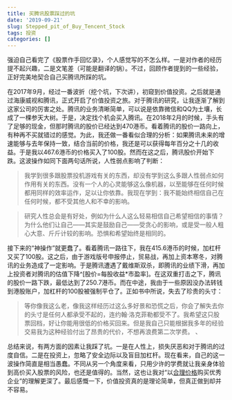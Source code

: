```yaml
---
title: 买腾讯股票踩过的坑
date: '2019-09-21'
slug: Stepped_pit_of_Buy_Tencent_Stock
tags: 投资
categories: []
---
```



强迫自己看完了《股票作手回忆录》，个人感觉写的不怎么样。一是对作者的经历提不起兴趣，二是文笔差（可能是翻译的锅）。不过，回顾作者提到的一些经验，正好完美地契合自己买腾讯所踩的坑。

在2017年9月，经过一番波折（挖个坑，下次讲），初窥到价值投资。之后就是通过海康威视和腾讯，正式开启了价值投资之旅。对于腾讯的研究，让我逐渐了解到这家公司的厉害之处。腾讯的业务清晰简单，可以说是依靠微信和QQ为土壤，长成了一棵参天大树。于是，决定找个机会买入腾讯。在2018年2月的时候，手头有了足够的现金，但那时腾讯的股价已经达到470港币。看着腾讯的股价一路向上，有种再不买就错过的感觉。为此，我还做一番看似合理的分析：如果腾讯未来的增速能够与去年保持一致，结合当前的价格，我还是可以获得每年百分之十几的收益。于是我以467.6港币的价格买入了100股。然而在这之后，腾讯股价开始下跌。这波操作如同下面两句话所说，人性弱点影响了判断：

>我学到很多跟股票投机游戏有关的东西，却没有学到这么多跟人性弱点如何作用有关的东西。没有一个人的心灵能够这么像机器，以至能够在任何时候都用同样的效率运作，足以让你依靠。我现在学到：我不能始终相信自己在任何时候，都不受其他人和不幸的影响。

>研究人性总会是有好处，例如为什么人这么轻易相信自己希望相信的事情？为什么他们让自己——其实是鼓励自己——受贪心的影响，或是受一般人粗心大意、斤斤计较的影响。恐惧和希望始终是相同的。

接下来的“神操作”就更蠢了。看着腾讯一路往下，我在415.6港币的时候，加杠杆又买了100股。这之后，由于游戏版号申报停止，贸易战，再加上资本寒冬，对腾讯的业务造成了一定影响。于是腾讯遭遇了戴维斯双杀，即腾讯的业绩下滑，再加上投资者对腾讯的估值下降^[股价=每股收益*市盈率]。在这双重打击之下，腾讯的股价一路下跌，最低达到了250.7港币。而在中途，我由于一些原因没办法转钱到港股账户，加杠杆的100股被强制平仓了。正如书中所说，失去了珍贵的头寸：

>等你像我这么老，像我这样经历过这么多好景和恐慌之后，你会了解失去你的头寸是任何人都承受不起的，连约翰·洛克菲勒都受不了。我希望这只股票回档，好让你能用很低的价格买回来。但是我自己只能根据我多年的经验交易我为这种经验付出了昂贵的代价，不想再浪费第二次学费。
、

总结来说，有两方面的因素让我踩了坑。一是在人性上，损失厌恶和对于腾讯的过度自信。二是在投资上，忽略了安全边际以及盲目加杠杆。现在看来，自己的这一波操作简直是相当愚蠢。不同从另一个角度来看，只用少许的学费就让我亲身体验到高价买入股票的风险，也还是值得的。当然，这也让我对“以[合理价格](https://wuxiaoda.netlify.com/post/opportunity_cost/)购买优秀企业”的理解更深了。最后感慨一下，价值投资真的是理论简单，但真正做到却并不容易。
